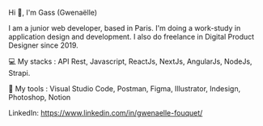 Hi 👋, I'm Gass (Gwenaëlle)

I am a junior web developer, based in Paris. I'm doing a work-study in application design and development. I also do freelance in Digital Product Designer since 2019.

💻 My stacks : API Rest, Javascript, ReactJs, NextJs, AngularJs, NodeJs, Strapi.

🧰 My tools : Visual Studio Code, Postman, Figma, Illustrator, Indesign, Photoshop, Notion


LinkedIn: https://www.linkedin.com/in/gwenaelle-fouquet/



<!--
**Gass-Dev/Gass-Dev** is a ✨ _special_ ✨ repository because its `README.md` (this file) appears on your GitHub profile.
